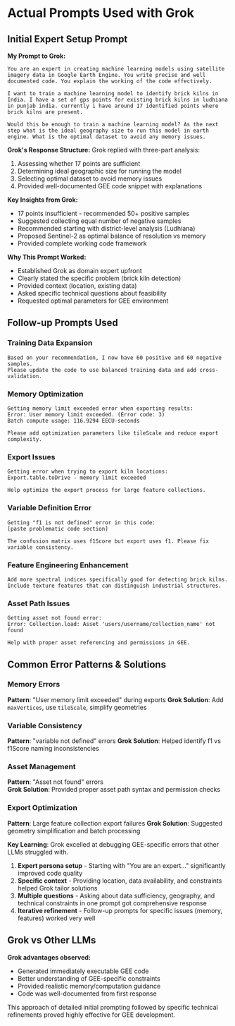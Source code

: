 # Actual Prompts Used with Grok

## Initial Expert Setup Prompt

**My Prompt to Grok:**
```
You are an expert in creating machine learning models using satellite imagery data in Google Earth Engine. You write precise and well documented code. You explain the working of the code effectively. 

I want to train a machine learning model to identify brick kilns in India. I have a set of gps points for existing brick kilns in ludhiana in punjab india. currently i have around 17 identified points where brick kilns are present. 

Would this be enough to train a machine learning model? As the next step what is the ideal geography size to run this model in earth engine. What is the optimal dataset to avoid any memory issues.
```

**Grok's Response Structure:**
Grok replied with three-part analysis:
1. Assessing whether 17 points are sufficient
2. Determining ideal geographic size for running the model  
3. Selecting optimal dataset to avoid memory issues
4. Provided well-documented GEE code snippet with explanations

**Key Insights from Grok:**
- 17 points insufficient - recommended 50+ positive samples
- Suggested collecting equal number of negative samples
- Recommended starting with district-level analysis (Ludhiana)
- Proposed Sentinel-2 as optimal balance of resolution vs memory
- Provided complete working code framework

**Why This Prompt Worked:**
- Established Grok as domain expert upfront
- Clearly stated the specific problem (brick kiln detection)
- Provided context (location, existing data)
- Asked specific technical questions about feasibility
- Requested optimal parameters for GEE environment

## Follow-up Prompts Used

### Training Data Expansion
```
Based on your recommendation, I now have 60 positive and 60 negative samples. 
Please update the code to use balanced training data and add cross-validation.
```

### Memory Optimization
```
Getting memory limit exceeded error when exporting results:
Error: User memory limit exceeded. (Error code: 3)
Batch compute usage: 116.9294 EECU-seconds

Please add optimization parameters like tileScale and reduce export complexity.
```

### Export Issues
```
Getting error when trying to export kiln locations:
Export.table.toDrive - memory limit exceeded

Help optimize the export process for large feature collections.
```

### Variable Definition Error
```
Getting "f1 is not defined" error in this code:
[paste problematic code section]

The confusion matrix uses f1Score but export uses f1. Please fix variable consistency.
```

### Feature Engineering Enhancement
```
Add more spectral indices specifically good for detecting brick kilns. 
Include texture features that can distinguish industrial structures.
```

### Asset Path Issues
```
Getting asset not found error:
Error: Collection.load: Asset 'users/username/collection_name' not found

Help with proper asset referencing and permissions in GEE.
```

## Common Error Patterns & Solutions

### Memory Errors
**Pattern**: "User memory limit exceeded" during exports
**Grok Solution**: Add `maxVertices`, use `tileScale`, simplify geometries

### Variable Consistency 
**Pattern**: "variable not defined" errors
**Grok Solution**: Helped identify f1 vs f1Score naming inconsistencies

### Asset Management
**Pattern**: "Asset not found" errors  
**Grok Solution**: Provided proper asset path syntax and permission checks

### Export Optimization
**Pattern**: Large feature collection export failures
**Grok Solution**: Suggested geometry simplification and batch processing

**Key Learning**: Grok excelled at debugging GEE-specific errors that other LLMs struggled with.

1. **Expert persona setup** - Starting with "You are an expert..." significantly improved code quality
2. **Specific context** - Providing location, data availability, and constraints helped Grok tailor solutions
3. **Multiple questions** - Asking about data sufficiency, geography, and technical constraints in one prompt got comprehensive response
4. **Iterative refinement** - Follow-up prompts for specific issues (memory, features) worked very well

## Grok vs Other LLMs

**Grok advantages observed:**
- Generated immediately executable GEE code
- Better understanding of GEE-specific constraints
- Provided realistic memory/computation guidance
- Code was well-documented from first response

This approach of detailed initial prompting followed by specific technical refinements proved highly effective for GEE development.
